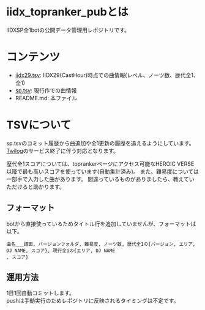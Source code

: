# iidx_topranker_pubとは
IIDXSP全1botの公開データ管理用レポジトリです。

# コンテンツ
- [iidx29.tsv](https://github.com/dj-kata/iidx_topranker_pub/blob/main/iidx29.tsv): IIDX29(CastHour)時点での曲情報(レベル、ノーツ数、歴代全1、全1)
- [sp.tsv](https://github.com/dj-kata/iidx_topranker_pub/blob/main/sp.tsv): 現行作での曲情報
- README.md: 本ファイル

# TSVについて
sp.tsvのコミット履歴から曲追加や全1更新の履歴を追えるようにしています。  
[Twilog](https://twilog.org/iidx_topranker)のサービス終了に伴う対応となります。

歴代全1スコアについては、toprankerページにアクセス可能なHEROIC VERSE以降で最も高いスコアを使っています(自動集計済み)。
また、難易度については一部手で入力した曲があります。
間違っているものがありましたら、教えていただけると助かります。

## フォーマット
botから直接使っているためタイトル行を追加していませんが、フォーマットは以下。
```
曲名___譜面, バージョンフォルダ, 難易度, ノーツ数, 歴代全1の{バージョン, エリア, DJ NAME, スコア}, 現行全1の{エリア, DJ NAME
, スコア}
```

## 運用方法
1日1回自動コミットします。  
pushは手動実行のためレポジトリに反映されるタイミングは不定です。
